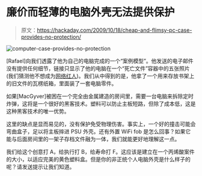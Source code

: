 # 廉价而轻薄的电脑外壳无法提供保护

> 原文：<https://hackaday.com/2009/10/18/cheap-and-flimsy-pc-case-provides-no-protection/>

![computer-case-provides-no-protection](img/244287062bbc6ea268169cd2791a3ca9.png "computer-case-provides-no-protection")

[Rafael]向我们透露了他为自己的电脑完成的一个“案例模型”。他发送的电子邮件没有提供任何细节，链接只显示了他的电脑在一个“死亡文件”容器中的五张照片(我们猜测他不想成为[网络红人](http://hackaday.com/2009/09/19/how-to-make-your-project-an-internet-sensation/))。我们从中得到的是，他拿了一个用来存放书架上的旧文件的瓦楞纸箱，里面装了一套电脑零件。

如果[MacGyver]被困在一个完全由金属建造的房间里，需要一台电脑来拆除定时炸弹，这将是一个很好的黑客技术。塑料可以防止主板短路，但除了成本低，这是这种黑客技术的唯一优势。

这里的缺点是显而易见的，没有保护免受物理伤害。事实上，一个好的撞击可能会弯曲盒子，足以将主板摔进 PSU 外壳。还有外置 WiFi fob 是怎么回事？如果它能与后面房间里的一架子存档文件融为一体，我们就能更好地理解这一点。

我们给这个创意打 A，给执行打 B，给寿命打 F。这应该是建立在一个丙烯酸案件的大小，以适应完美的黄色塑料盒。但是你的非正统个人电脑外壳是什么样子的呢？请发送提示让我们知道。
